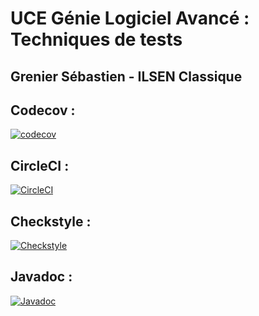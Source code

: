 # UCE Génie Logiciel Avancé : Techniques de tests


## Grenier Sébastien - ILSEN Classique

## Codecov : 
[![codecov](https://codecov.io/gh/Sebastien-Grenier/ceri-m1-techniques-de-test/graph/badge.svg?token=5MNNQOR4OM)](https://codecov.io/gh/Sebastien-Grenier/ceri-m1-techniques-de-test)

## CircleCI : 
[![CircleCI](https://dl.circleci.com/status-badge/img/gh/Sebastien-Grenier/ceri-m1-techniques-de-test/tree/master.svg?style=svg)](https://dl.circleci.com/status-badge/redirect/gh/Sebastien-Grenier/ceri-m1-techniques-de-test/tree/master)

## Checkstyle : 
[![Checkstyle](target/site/badges/checkstyle-result.svg)](https://raw.githubusercontent.com/Sebastien-Grenier/ceri-m1-techniques-de-test/master/checkstyle-result.svg)

## Javadoc :
[![Javadoc](https://img.shields.io/badge/Javadoc-Generated-brightgreen?logo=java)](https://sebastien-grenier.github.io/ceri-m1-techniques-de-test/apidocs/fr/univavignon/pokedex/api/package-summary.html)